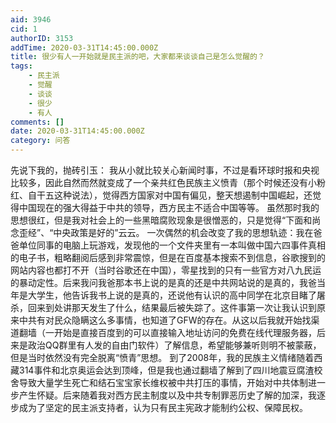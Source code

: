 ```yaml
---
aid: 3946
cid: 1
authorID: 3153
addTime: 2020-03-31T14:45:00.000Z
title: 很少有人一开始就是民主派的吧，大家都来谈谈自己是怎么觉醒的？
tags:
    - 民主派
    - 觉醒
    - 谈谈
    - 很少
    - 有人
comments: []
date: 2020-03-31T14:45:00.000Z
category: 问答
---
```


先说下我的，抛砖引玉： 我从小就比较关心新闻时事，不过是看环球时报和央视比较多，因此自然而然就变成了一个亲共红色民族主义愤青（那个时候还没有小粉红、自干五这种说法），觉得西方国家对中国有偏见，整天想遏制中国崛起，还觉得中国现在的强大得益于中共的领导，西方民主不适合中国等等。 虽然那时我的思想很红，但是我对社会上的一些黑暗腐败现象是很憎恶的，只是觉得“下面和尚念歪经”、“中央政策是好的”云云。 一次偶然的机会改变了我的思想轨迹：我在爸爸单位同事的电脑上玩游戏，发现他的一个文件夹里有一本叫做中国六四事件真相的电子书，粗略翻阅后感到非常震惊，但是在百度基本搜索不到信息，谷歌搜到的网站内容也都打不开（当时谷歌还在中国），零星找到的只有一些官方对八九民运的暴动定性。后来我问我爸那本书上说的是真的还是中共网站说的是真的，我爸当年是大学生，他告诉我书上说的是真的，还说他有认识的高中同学在北京目睹了屠杀，回来到处讲那天发生了什么，结果最后被失踪了。这件事第一次让我认识到原来中共有对民众隐瞒这么多事情，也知道了GFW的存在。从这以后我就开始找渠道翻墙（一开始是直接百度到的可以直接输入地址访问的免费在线代理服务器，后来是政治QQ群里有人发的自由门软件）了解信息，希望能够兼听则明不被蒙蔽，但是当时依然没有完全脱离“愤青”思想。 到了2008年，我的民族主义情绪随着西藏314事件和北京奥运会达到顶峰，但是我也通过翻墙了解到了四川地震豆腐渣校舍导致大量学生死亡和结石宝宝家长维权被中共打压的事情，开始对中共体制进一步产生怀疑。后来随着我对西方民主制度以及中共专制罪恶历史了解的加深，我逐步成为了坚定的民主派支持者，认为只有民主宪政才能制约公权、保障民权。
